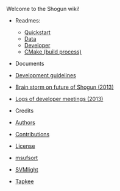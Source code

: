 Welcome to the Shogun wiki!

* Readmes:
  * [Quickstart](QUICKSTART)
  * [Data](README_data)
  * [Developer](README_developer)
  * [CMake (build process)](README_cmake)

* Documents
 * [Development guidelines](Shogun-development-guidelines)
 * [Brain storm on future of Shogun (2013)](Future-of-Shogun-Brainstorming)
 * [Logs of developer meetings (2013)](Shogun-developer-meetings)

* Credits
 * [Authors](AUTHORS)
 * [Contributions](CONTRIBUTIONS)
 * [License](LICENSE)
  * [msufsort](LICENSE_msufsort)
  * [SVMlight](LICENSE_SVMlight)
  * [Tapkee](LICENSE_tapkee)